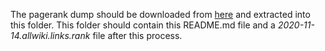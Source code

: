 The pagerank dump should be downloaded from [here](https://danker.s3.amazonaws.com/2020-11-14.allwiki.links.rank.bz2) and extracted into this folder. This folder should contain this README.md file and a *2020-11-14.allwiki.links.rank* file after this process.